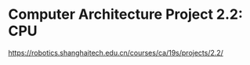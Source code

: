 # Computer Architecture Project 2.2: CPU
https://robotics.shanghaitech.edu.cn/courses/ca/19s/projects/2.2/
